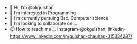- 👋 Hi, I’m @okgulshan
- 👀 I’m interested in Programming
- 🌱 I’m currently pursuing Bsc. Computer science
- 💞️ I’m looking to collaborate on ...
- 📫 How to reach me ... Instagram-@okgulshan, linkedin-https://www.linkedin.com/in/gulshan-chauhan-315834287/

<!---
okgulshan/okgulshan is a ✨ special ✨ repository because its `README.md` (this file) appears on your GitHub profile.
You can click the Preview link to take a look at your changes.
--->
